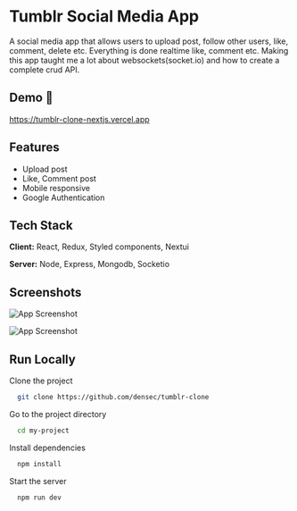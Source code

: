 
# Tumblr Social Media App

A social media app that allows users to upload post, follow other users, like, comment, delete etc. Everything is done realtime like, comment etc. Making this app taught me a lot about websockets(socket.io) and how to create a complete crud API.



## Demo 🚀

https://tumblr-clone-nextjs.vercel.app

## Features

- Upload post
- Like, Comment post
- Mobile responsive
- Google Authentication


## Tech Stack

**Client:** React, Redux, Styled components, Nextui

**Server:** Node, Express, Mongodb, Socketio


## Screenshots

![App Screenshot](https://i.ibb.co/0QCgCv0/Annotation-2022-04-01-150619.png)

![App Screenshot](https://i.ibb.co/wgyv6dj/tumblr-clone-nextjs-vercel-app-1-1.png)


## Run Locally

Clone the project

```bash
  git clone https://github.com/densec/tumblr-clone
```

Go to the project directory

```bash
  cd my-project
```

Install dependencies

```bash
  npm install
```

Start the server

```bash
  npm run dev
```

